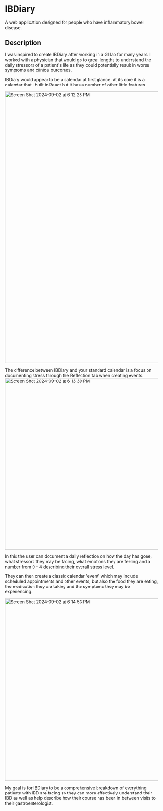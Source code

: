 # IBDiary

A web application designed for people who have inflammatory bowel disease.

## Description

I was inspired to create IBDiary after working in a GI lab for many years. I worked with a physician that would go to great lengths to understand the daily stressors of a patient's life as they could potentially result in worse symptoms and clinical outcomes.

IBDiary would appear to be a calendar at first glance. At its core it is a calendar that I built in React but it has a number of other little features.

<img width="895" alt="Screen Shot 2024-09-02 at 6 12 28 PM" src="https://github.com/user-attachments/assets/12a5b859-1f4d-4875-8530-f990b3bdfb57">


The difference between IBDiary and your standard calendar is a focus on documenting stress through the Reflection tab when creating events.
<img width="565" alt="Screen Shot 2024-09-02 at 6 13 39 PM" src="https://github.com/user-attachments/assets/4c5ce256-8ee5-4dee-a213-b92d4b996fd2">

In this the user can document a daily reflection on how the day has gone, what stressors they may be facing, what emotions they are feeling and a number from 0 - 4 describing their overall stress level.

They can then create a classic calendar 'event' which may include scheduled appointments and other events, but also the food they are eating, the medication they are taking and the symptoms they may be experiencing.

<img width="601" alt="Screen Shot 2024-09-02 at 6 14 53 PM" src="https://github.com/user-attachments/assets/d886c87b-cefe-42e7-a32a-4eda46bc1ffb">

My goal is for IBDiary to be a comprehensive breakdown of everything patients with IBD are facing so they can more effectively understand their IBD as well as help describe how their course has been in between visits to their gastroenterologist.
